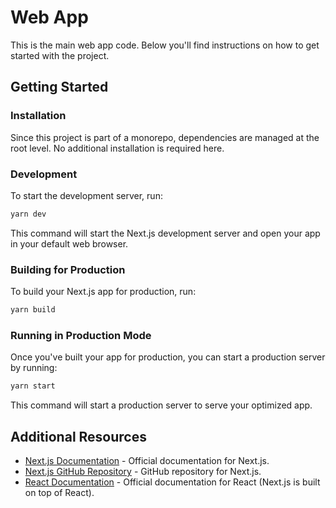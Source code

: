 # Web App

This is the main web app code. Below you'll find instructions on how to get
started with the project.

## Getting Started

### Installation

Since this project is part of a monorepo, dependencies are managed at the root
level. No additional installation is required here.

### Development

To start the development server, run:

```bash
yarn dev
```

This command will start the Next.js development server and open your app in your
default web browser.

### Building for Production

To build your Next.js app for production, run:

```bash
yarn build
```

### Running in Production Mode

Once you've built your app for production, you can start a production server by
running:

```bash
yarn start
```

This command will start a production server to serve your optimized app.

## Additional Resources

- [Next.js Documentation](https://nextjs.org/docs) - Official documentation for
  Next.js.
- [Next.js GitHub Repository](https://github.com/vercel/next.js) - GitHub
  repository for Next.js.
- [React Documentation](https://react.dev/) - Official documentation for React
  (Next.js is built on top of React).
